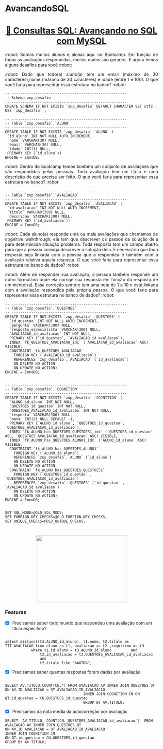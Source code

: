 # AvancandoSQL

<h1 align="center">
    <a href="https://www.alura.com.br/formacao-oracle-mysql/">🔗 Consultas SQL: Avançando no SQL com MySQL </a>
</h1>

<p align="justify"> :robot: Somos muitos alunos e alunas aqui no Bootcamp. Em função de todas as avaliações respondidas, muitos dados são gerados. E agora temos alguns desafios para você :robot: </p>

<p align="justify"> :robot: Dado que todo(a) aluno(a) tem um email (máximo de 30 caracteres),nome (máximo de 30 caracteres) e idade (entre 1 e 100). O que você faria para representar essa estrutura no banco? :robot: </p>

 ``` 
-- -----------------------------------------------------
-- Schema zup_desafio
-- -----------------------------------------------------
CREATE SCHEMA IF NOT EXISTS `zup_desafio` DEFAULT CHARACTER SET utf8 ;
USE `zup_desafio` ;

-- -----------------------------------------------------
-- Table `zup_desafio`.`ALUNO`
-- -----------------------------------------------------
CREATE TABLE IF NOT EXISTS `zup_desafio`.`ALUNO` (
  `id_aluno` INT NOT NULL AUTO_INCREMENT,
  `nome` VARCHAR(30) NULL,
  `email` VARCHAR(30) NULL,
  `idade` INT(3) NULL,
  PRIMARY KEY (`id_aluno`))
ENGINE = InnoDB;

 ``` 

<p align="justify"> :robot: Dentro do bootcamp temos também um conjunto de avaliações que são respondidas pelas pessoas. Toda avaliação tem um título e uma descrição do que precisa ser feito. O que você faria para representar essa estrutura no banco?  :robot: </p>



 ``` 
-- -----------------------------------------------------
-- Table `zup_desafio`.`AVALIACAO`
-- -----------------------------------------------------
CREATE TABLE IF NOT EXISTS `zup_desafio`.`AVALIACAO` (
  `id_avaliacao` INT NOT NULL AUTO_INCREMENT,
  `titulo` VARCHAR(300) NULL,
  `descricao` VARCHAR(300) NULL,
  PRIMARY KEY (`id_avaliacao`))
ENGINE = InnoDB;

 ``` 

<p align="justify"> :robot: Cada aluno(a) responde uma ou mais avaliações que chamamos de cognitive walkthrough, ela tem que descrever os passos da solução dela para determinada situação problema. Toda resposta tem um campo aberto para que a pessoa consiga descrever a solução dela. É necessário que toda resposta seja linkada com a pessoa que a respondeu e também com a avaliação relativa àquela resposta. O que você faria para representar essa estrutura no banco de dados?  :robot: </p>


<p align="justify"> :robot: Além de responder sua avaliação, a pessoa também responde um outro formulário onde ela corrige sua resposta em função da resposta de um mentor(a). Essa correção sempre tem uma nota de 1 a 10 e está linkada com a avaliação respondida pela própria pessoa. O que você faria para representar essa estrutura no banco de dados? :robot: </p>


``` 
-- -----------------------------------------------------
-- Table `zup_desafio`.`QUESTOES`
-- -----------------------------------------------------
CREATE TABLE IF NOT EXISTS `zup_desafio`.`QUESTOES` (
  `id_questao` INT NOT NULL AUTO_INCREMENT,
  `pergunta` VARCHAR(300) NULL,
  `resposta_especialista` VARCHAR(300) NULL,
  `AVALIACAO_id_avaliacao` INT NOT NULL,
  PRIMARY KEY (`id_questao`, `AVALIACAO_id_avaliacao`),
  INDEX `fk_QUESTOES_AVALIACAO_idx` (`AVALIACAO_id_avaliacao` ASC) VISIBLE,
  CONSTRAINT `fk_QUESTOES_AVALIACAO`
    FOREIGN KEY (`AVALIACAO_id_avaliacao`)
    REFERENCES `zup_desafio`.`AVALIACAO` (`id_avaliacao`)
    ON DELETE NO ACTION
    ON UPDATE NO ACTION)
ENGINE = InnoDB;


-- -----------------------------------------------------
-- Table `zup_desafio`.`COGNITION`
-- -----------------------------------------------------
CREATE TABLE IF NOT EXISTS `zup_desafio`.`COGNITION` (
  `ALUNO_id_aluno` INT NOT NULL,
  `QUESTOES_id_questao` INT NOT NULL,
  `QUESTOES_AVALIACAO_id_avaliacao` INT NOT NULL,
  `resposta` VARCHAR(300) NULL,
  `nota` INT(2) NULL DEFAULT -1,
  PRIMARY KEY (`ALUNO_id_aluno`, `QUESTOES_id_questao`, `QUESTOES_AVALIACAO_id_avaliacao`),
  INDEX `fk_ALUNO_has_QUESTOES_QUESTOES1_idx` (`QUESTOES_id_questao` ASC, `QUESTOES_AVALIACAO_id_avaliacao` ASC) VISIBLE,
  INDEX `fk_ALUNO_has_QUESTOES_ALUNO1_idx` (`ALUNO_id_aluno` ASC) VISIBLE,
  CONSTRAINT `fk_ALUNO_has_QUESTOES_ALUNO1`
    FOREIGN KEY (`ALUNO_id_aluno`)
    REFERENCES `zup_desafio`.`ALUNO` (`id_aluno`)
    ON DELETE NO ACTION
    ON UPDATE NO ACTION,
  CONSTRAINT `fk_ALUNO_has_QUESTOES_QUESTOES1`
    FOREIGN KEY (`QUESTOES_id_questao` , `QUESTOES_AVALIACAO_id_avaliacao`)
    REFERENCES `zup_desafio`.`QUESTOES` (`id_questao` , `AVALIACAO_id_avaliacao`)
    ON DELETE NO ACTION
    ON UPDATE NO ACTION)
ENGINE = InnoDB;


SET SQL_MODE=@OLD_SQL_MODE;
SET FOREIGN_KEY_CHECKS=@OLD_FOREIGN_KEY_CHECKS;
SET UNIQUE_CHECKS=@OLD_UNIQUE_CHECKS;

``` 


<h1 align="center">
    <img src="https://media0.giphy.com/media/1U4S8219ByoGk/giphy.gif?cid=790b7611e0acfe2ac9ab00a83dea6024cf710449ecc11e72&rid=giphy.gif&ct=g" width="300" height="220" />
</h1>



### Features

- [x] Precisamos saber todo mundo que respondeu uma avaliação com um título específico?

``` 

select distinct(t3.ALUNO_id_aluno), t1.nome, t2.titulo as TIT_AVALIACAO from aluno as t1, avaliacao as t2 ,cognition as t3
			where t1.id_aluno = t3.ALUNO_id_aluno         and
                t2.id_avaliacao = t3.QUESTOES_AVALIACAO_id_avaliacao
                and
                t2.titulo like "%AUTO%";
``` 

- [x] Precisamos saber quantas respostas foram dadas por avaliação

``` 

SELECT AV.TITULO,COUNT(CN.*) FROM AVALIACAO AV INNER JOIN QUESTOES QT ON AV.ID_AVALIACAO = QT.AVALIACAO_ID_AVALIACAO 
									INNER JOIN COGNITION CN ON QT.id_questao = CN.QUESTOES_id_questao
									GROUP BY AV.TITULO;

``` 

- [x] Precisamos da nota média da autocorreção por avaliação


``` 
SELECT  AV.TITULO, COUNT(CN.`QUESTOES_AVALIACAO_id_avaliacao`)  FROM AVALIACAO AV INNER JOIN QUESTOES QT 
ON AV.ID_AVALIACAO = QT.AVALIACAO_ID_AVALIACAO 
INNER JOIN COGNITION CN 
ON QT.id_questao = CN.QUESTOES_id_questao
GROUP BY AV.TITULO;


``` 

